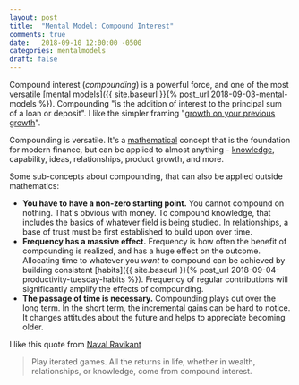 ```yaml
---
layout: post
title:  "Mental Model: Compound Interest"
comments: true
date:   2018-09-10 12:00:00 -0500
categories: mentalmodels
draft: false
---
```


Compound interest (_compounding_) is a powerful force, and one of the most versatile [mental models]({{ site.baseurl }}{% post_url 2018-09-03-mental-models %}). Compounding "is the addition of interest to the principal sum of a loan or deposit". I like the simpler framing "[growth on your previous growth](https://medium.com/@jaymehoffman/7-mental-models-i-live-my-life-by-e79742d4f074)".

Compounding is versatile. It's a [mathematical](https://en.wikipedia.org/wiki/Compound_interest) concept that is the foundation for modern finance, but can be applied to almost anything - [knowledge](https://medium.com/@HowieDiamond/compound-knowledge-288292b4503d), capability, ideas, relationships, product growth, and more.

Some sub-concepts about compounding, that can also be applied outside mathematics:

- **You have to have a non-zero starting point.** You cannot compound on nothing. That's obvious with money. To compound knowledge, that includes the basics of whatever field is being studied. In relationships, a base of trust must be first established to build upon over time.
- **Frequency has a massive effect.** Frequency is how often the benefit of compounding is realized, and has a huge effect on the outcome. Allocating time to whatever you _want_ to compound can be achieved by building consistent [habits]({{ site.baseurl }}{% post_url 2018-09-04-productivity-tuesday-habits %}). Frequency of regular contributions will significantly amplify the effects of compounding.
- **The passage of time is necessary.** Compounding plays out over the long term. In the short term, the incremental gains can be hard to notice. It changes attitudes about the future and helps to appreciate becoming older.

I like this quote from [Naval Ravikant](https://twitter.com/naval/status/1002103908947263488)
> Play iterated games. All the returns in life, whether in wealth, relationships, or knowledge, come from compound interest.